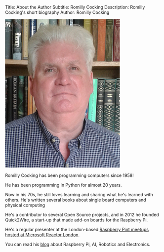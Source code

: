 Title: About the Author
Subtitle: Romilly Cocking
Description: Romilly Cocking's short biography
Author: Romilly Cocking

![Romilly Cocking](resources/images/romilly.jpg)

Romilly Cocking has been programming computers since 1958!

He has been programming in Python for almost 20 years.

Now in his 70s, he still loves learning and sharing what he's learned with others. He's written several books about single board computers and physical computing

He's a contributor to several Open Source projects, and in 2012 he founded Quick2Wire, a start-up that made add-on boards for the Raspberry Pi.

He's a regular presenter at the London-based [Raspberry Pint meetups hosted at Microsoft Reactor London](https://www.meetup.com/Microsoft-Reactor-London/). 

You can read his [blog](https://blog.rareschool.com) about Raspberry Pi, AI, Robotics and Electronics.
